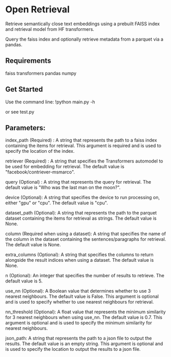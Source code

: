 # Open Retrieval

Retrieve semantically close text embeddings using a prebuilt FAISS index and retrieval model from HF transformers.

Query the faiss index and optionally retrieve metadata from a parquet via a pandas. 

## Requirements
faiss
transformers
pandas
numpy

## Get Started
Use the command line:
!python main.py -h

or see test.py

## Parameters:



index_path (Required) : A string that represents the path to a faiss index containing the items for retrieval. This argument is required and is used to specify the location of the index.

retriever (Required) : A string that specifies the Transformers automodel to be used for embedding for retrieval. The default value is "facebook/contriever-msmarco".

query (Optional) : A string that represents the query for retrieval. The default value is "Who was the last man on the moon?".

device (Optional): A string that specifies the device to run processing on, either "gpu" or "cpu". The default value is "cpu". 

dataset_path (Optional): A string that represents the path to the parquet dataset containing the items for retrieval as strings. The default value is None.

column (Required when using a dataset): A string that specifies the name of the column in the dataset containing the sentences/paragraphs for retrieval. The default value is None. 

extra_columns (Optional): A string that specifies the columns to return alongside the result indices when using a dataset. The default value is None. 

n (Optional): An integer that specifies the number of results to retrieve. The default value is 5.

use_nn (Optional): A Boolean value that determines whether to use 3 nearest neighbours. The default value is False. This argument is optional and is used to specify whether to use nearest neighbours for retrieval.

nn_threshold (Optional): A float value that represents the minimum similarity for 3 nearest neighbours when using use_nn. The default value is 0.7. This argument is optional and is used to specify the minimum similarity for nearest neighbours.

json_path: A string that represents the path to a json file to output the results. The default value is an empty string. This argument is optional and is used to specify the location to output the results to a json file.
